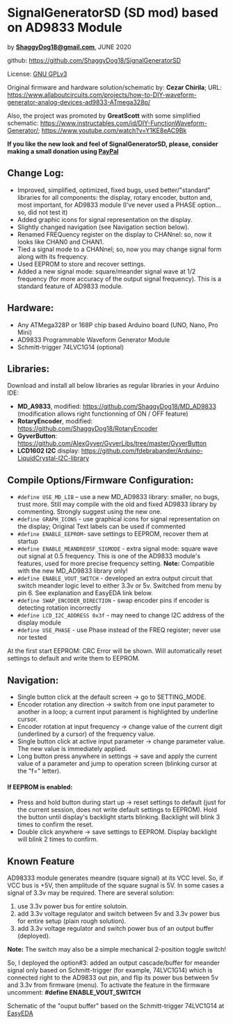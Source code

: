# SignalGeneratorSD (SD mod) based on AD9833 Module

by **ShaggyDog18@gmail.com**, JUNE 2020

github: https://github.com/ShaggyDog18/SignalGeneratorSD

License: [GNU GPLv3](https://choosealicense.com/licenses/gpl-3.0/)

Original firmware and hardware solution/schematic by: **Cezar Chirila**; 
URL: https://www.allaboutcircuits.com/projects/how-to-DIY-waveform-generator-analog-devices-ad9833-ATmega328p/

Also, the project was promoted by **GreatScott** with some simplified schematic: https://www.instructables.com/id/DIY-FunctionWaveform-Generator/; 
https://www.youtube.com/watch?v=Y1KE8eAC9Bk 

**If you like the new look and feel of SignalGeneratorSD, please, consider making a small donation using [PayPal](https://paypal.me/shaggyDog18/4USD)**

## Change Log:

- Improved, simplified, optimized, fixed bugs, used better/"standard" libraries for all components: the display, rotary encoder, button and, most important, for AD9833 module (I’ve never used a PHASE option... so, did not test it)
- Added graphic icons for signal representation on the display.
- Slightly changed navigation (see Navigation section below).
- Renamed FREQuency register on the display to CHANnel: so, now it looks like CHAN0 and CHAN1.
- Tied a signal mode to a CHANnel; so, now you may change signal form along with its frequency.
- Used EEPROM to store and recover settings.
- Added a new signal mode: square/meander signal wave at 1/2 frequency (for more accuracy of the output signal frequency). This is a standard feature of AD9833 module.

## Hardware:

- Any ATMega328P or 168P chip based Arduino board (UNO, Nano, Pro Mini)
- AD9833 Programmable Waveform Generator Module
- Schmitt-trigger 74LVC1G14 (optional)

## Libraries:

Download and install all below libraries as regular libraries in your Arduino IDE:

- **MD_A9833**, modified:  https://github.com/ShaggyDog18/MD_AD9833  (modification allows right functionning of ON / OFF feature)
- **RotaryEncoder**, modified: https://github.com/ShaggyDog18/RotaryEncoder
- **GyverButton**: https://github.com/AlexGyver/GyverLibs/tree/master/GyverButton
- **LCD1602 I2C** display: https://github.com/fdebrabander/Arduino-LiquidCrystal-I2C-library

## Compile Options/Firmware Configuration:

- `#define USE_MD_LIB` – use a new MD_AD9833 library: smaller, no bugs, trust more.  Still may compile with the old and  fixed AD9833 library by commenting. Strongly suggest using the new one.
- `#define GRAPH_ICONS` - use graphical icons for signal representation on the display; Original Text labels can be used if commented
- `#define ENABLE_EEPROM`- save settings to EEPROM, recover them at startup  
- `#define ENABLE_MEANDRE05F_SIGMODE` - extra signal mode: square wave out signal at 0.5 frequency. This is one of the AD9833 module's features, used for more precise frequency setting. 
	**Note:** Compatible with the new MD_AD9833 library only!
- `#define ENABLE_VOUT_SWITCH` - developed an extra output circuit that switch meander logic level to either 3.3v or 5v. Switched from menu by pin 6. See explanation and EasyEDA link below.  
- `#define SWAP_ENCODER_DIRECTION` - swap encoder pins if encoder is detecting rotation incorrectly
- `#define LCD_I2C_ADDRESS 0x3f` - may need to change I2C address of the display module
- `#define USE_PHASE` - use Phase instead of the FREQ register; never use nor tested

At the first start EEPROM: CRC Error will be shown. Will automatically reset settings to default and write them to EEPROM.

## Navigation:

- Single button click at the default screen -> go to SETTING_MODE.
- Encoder rotation any direction -> switch from one input parameter to another in a loop; a current input parament is highlighted by underline cursor.
- Encoder rotation at input frequency -> change value of the current digit (underlined by a cursor) of the frequency value.
- Single button click at active input parameter -> change parameter value. The new value is immediately applied.
- Long button press anywhere in settings -> save and apply the current value of a parameter and jump to operation screen (blinking cursor at the "f=" letter).

#### If EEPROM is enabled:

- Press and hold button during start up -> reset settings to default (just for the current session, does not write default settings to EEPROM).
Hold the button until display's backlight starts blinking. Backlight will blink 3 times to confirm the reset.   
- Double click anywhere -> save settings to EEPROM. Display backlight will blink 2 times to confirm.

## Known Feature

AD98333 module generates meandre (square signal) at its VCC level. So, if VCC bus is +5V, then amplitude of the square sugnal is 5V. 
In some cases a signal of 3.3v may be required. 
There are several solution:
1. use 3.3v power bus for entire solutoin.
2. add 3.3v voltage regulator and switch between 5v and 3.3v power bus for entire setup (plain rough solution).
3. add 3.3v voltage regulator and switch power bus of an output buffer (deployed). 

**Note:** The switch may also be a simple mechanical 2-position toggle switch!

So, I deployed the option#3: added an output cascade/buffer for meander signal only based on Schmitt-trigger (for example, 74LVC1G14) which is connected right to the AD9833 out pin, and flip its power bus between 5v and 3.3v from firmware (menu). 
To activate the feature in the firmware uncomment: **#define ENABLE_VOUT_SWITCH**

Schematic of the "ouput buffer" based on the Schmitt-trigger 74LVC1G14 at [EasyEDA](https://easyeda.com/Sergiy/switch-5-3-3v-power-bus)
